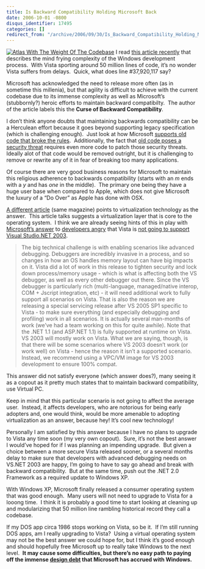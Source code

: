 ```yaml
---
title: Is Backward Compatibility Holding Microsoft Back
date: 2006-10-01 -0800
disqus_identifier: 17495
categories: []
redirect_from: "/archive/2006/09/30/Is_Backward_Compatibility_Holding_Microsoft_Back.aspx/"
---
```


[![Atlas With The Weight Of The
Codebase](https://haacked.com/images/haacked_com/WindowsLiveWriter/IsBackwardCompatibilityHoldingMicrosoftB_ECEC/602762_a_thumb.jpg)](https://haacked.com/images/haacked_com/WindowsLiveWriter/IsBackwardCompatibilityHoldingMicrosoftB_ECEC/602762_a2.jpg)
I read [this article
recently](http://www.informationweek.com/news/showArticle.jhtml?articleID=192501131&pgno=1&queryText= "Windows After Vista Demands Radical Rethinking")
that describes the mind frying complexity of the Windows development
process.  With Vista sporting around 50 million lines of code, it’s no
wonder Vista suffers from delays.  Quick, what does line \#37,920,117
say?

Microsoft has acknowledged the need to release more often (as in
sometime this millenia), but that agility is difficult to achieve with
the current codebase due to its immense complexity as well as
Microsoft’s (stubbornly?) heroic efforts to maintain backward
compatibilty.  The author of the article labels this the **Curse of
Backward Compatibility**.

I don’t think anyone doubts that maintaining backwards compatibility can
be a Herculean effort because it goes beyond supporting legacy
specification (which is challenging enough).  Just look at how Microsoft
[supports old code that broke the
rules](http://blogs.msdn.com/oldnewthing/archive/2006/04/10/572491.aspx "Changing the rules").  Additionally,
the fact that [old code poses a security
threat](http://news.com.com/Old+code+in+Windows+is+security+threat/2100-1001_3-934363.html) requires
even more code to patch those security threats.  Ideally alot of that
code would be removed outright, but it is challenging to remove or
rewrite any of it in fear of breaking too many applications.

Of course there are very good business reasons for Microsoft to maintain
this religious adherence to backwards compatibility (starts with an *m*
ends with a *y* and has *one* in the middle).  The primary one
being they have a huge user base when compared to Apple, which does not
give Microsoft the luxury of a “Do Over” as Apple has done with OSX.

[A
different article](http://www.informationweek.com/windows/showArticle.jhtml;jsessionid=ZIDGQ1GFU33X0QSNDLRCKHSCJUNN2JVN?articleID=192503689&pgno=1&queryText= "Microsoft must turn to virtual OS after Vista")
(same magazine) points to virtualization technology as the answer.  This
article talks suggests a virtualization layer that is core to the
operating system.  I think we are already seeing hints of this in
play with [Microsoft’s
answer](http://weblogs.asp.net/pwilson/archive/2006/09/27/Vista-will-NOT-support-Developers.aspx#588303 "Scott Guthrie Responds")
to [developers
angry](http://weblogs.asp.net/fbouma/archive/2006/09/27/So_2C00_-VB6-is-more-important-than-VS.NET-2003-I-suppose_3F00_.aspx "So VB6 Is More Important Than VS.NEt 2003 I Suppose?")
that Vista is [not going to support Visual Studio.NET
2003](http://blogs.msdn.com/somasegar/archive/2006/09/26/772250.aspx "Visual Studio Support For Vista").

> The big technical challenge is with enabling scenarios like advanced
> debugging. Debuggers are incredibly invasive in a process, and so
> changes in how an OS handles memory layout can have big impacts on it.
> Vista did a lot of work in this release to tighten security and lock
> down process/memory usage - which is what is affecting both the VS
> debugger, as well as every other debugger out there. Since the VS
> debugger is particularly rich (multi-language, managed/native interop,
> COM + Jscript integration, etc) - it will need additional work to
> fully support all scenarios on Vista. That is also the reason we are
> releasing a special servicing release after VS 2005 SP1 specific to
> Vista - to make sure everything (and especially debugging and
> profiling) work in all scenarios. It is actually several man-months of
> work (we’ve had a team working on this for quite awhile). Note that
> the .NET 1.1 (and ASP.NET 1.1) is fully supported at runtime on Vista.
> VS 2003 will mostly work on Vista. What we are saying, though, is that
> there will be some scenarios where VS 2003 doesn’t work (or work well)
> on Vista - hence the reason it isn’t a supported scenario. Instead, we
> recommend using a VPC/VM image for VS 2003 development to ensure 100%
> compat.

This answer did not satisfy everyone (which answer does?), many seeing
it as a copout as it pretty much states that to maintain backward
compatibility, use Virtual PC.

Keep in mind that this particular scenario is not going to affect the
average user.  Instead, it affects developers, who are notorious for
being early adopters and, one would think, would be more amenable to
adopting virtualization as an answer, because hey! It’s cool new
technology!

Personally I am satisfied by this answer because I have no plans to
upgrade to Vista any time soon (my very own copout).  Sure, it’s not the
best answer I would’ve hoped for if I was planning an impending
upgrade.  But given a choice between a more secure Vista released
sooner, or a several months delay to make sure that developers with
advanced debugging needs on VS.NET 2003 are happy, I’m going to have to
say go ahead and break with backward compatibility.  But at the same
time, push out the .NET 2.0 Framework as a required update to Windows
XP.

With Windows XP, Microsoft finally released a consumer operating system
that was good enough.  Many users will not need to upgrade to Vista for
a looong time.  I think it is probably a good time to start looking at
cleaning up and modularizing that 50 million line rambling historical
record they call a codebase.

If my DOS app circa 1986 stops working on Vista, so be it.  If I’m still
running DOS apps, am I really upgrading to Vista?  Using a virtual
operating system may not be the best answer we could hope for, but I
think it’s good enough and should hopefully free Microsoft up to really
take Windows to the next level.  **It may cause some difficulties, but
there’s no easy path to paying off the immense [design
debt](https://haacked.com/archive/2005/09/24/GoingIntoDesignDebt.aspx "Going Into Design Debt")
that Microsoft has accrued with Windows.**

